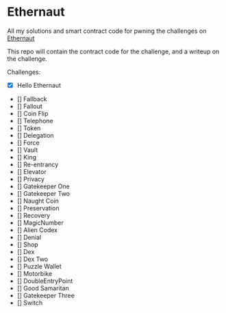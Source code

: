 # Ethernaut

All my solutions and smart contract code for pwning the challenges on [Ethernaut](https://ethernaut.openzeppelin.com/)

This repo will contain the contract code for the challenge, and a writeup on the challenge.

Challenges:
- [x] Hello Ethernaut
- [] Fallback
- [] Fallout
- [] Coin Flip
- [] Telephone
- [] Token
- [] Delegation
- [] Force 
- [] Vault
- [] King
- [] Re-entrancy
- [] Elevator
- [] Privacy
- [] Gatekeeper One
- [] Gatekeeper Two
- [] Naught Coin
- [] Preservation
- [] Recovery
- [] MagicNumber
- [] Alien Codex
- [] Denial
- [] Shop
- [] Dex
- [] Dex Two
- [] Puzzle Wallet
- [] Motorbike
- [] DoubleEntryPoint
- [] Good Samaritan
- [] Gatekeeper Three
- [] Switch

